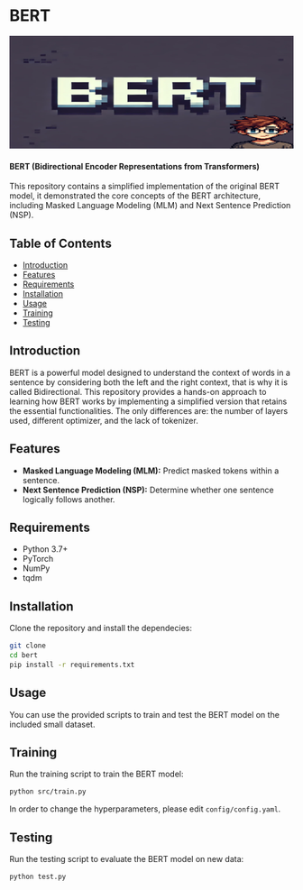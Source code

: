 # BERT


<img src="assets/bert.png" style="width: 100%; height: 200px;" alt="Banner Image">


#### BERT (Bidirectional Encoder Representations from Transformers) 


This repository contains a simplified implementation of the original BERT model, it demonstrated the core concepts of the BERT architecture, including Masked Language Modeling (MLM) and Next Sentence Prediction (NSP).

## Table of Contents

- [Introduction](#introduction)
- [Features](#features)
- [Requirements](#requirements)
- [Installation](#installation)
- [Usage](#usage)
- [Training](#training)
- [Testing](#testing)


## Introduction 

BERT is a powerful model designed to understand the context of words in a sentence by considering both the left and the right context, that is why it is called Bidirectional. This repository provides a hands-on approach to learning how BERT works by implementing a simplified version that retains the essential functionalities. The only differences are: the number of layers used, different optimizer, and the lack of tokenizer.


## Features

- **Masked Language Modeling (MLM):** Predict masked tokens within a sentence.
- **Next Sentence Prediction (NSP):** Determine whether one sentence logically follows another.


## Requirements

- Python 3.7+
- PyTorch
- NumPy
- tqdm


## Installation 

Clone the repository and install the dependecies:

```bash
git clone 
cd bert
pip install -r requirements.txt
```

## Usage 

You can use the provided scripts to train and test the BERT model on the included small dataset.

## Training

Run the training script to train the BERT model:

```bash
python src/train.py
```

In order to change the hyperparameters, please edit `config/config.yaml`.

## Testing 

Run the testing script to evaluate the BERT model on new data:

```bash
python test.py
```


